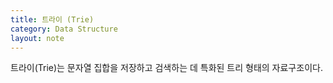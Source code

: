 ```yaml
---
title: 트라이 (Trie)
category: Data Structure
layout: note
---
```


트라이(Trie)는 문자열 집합을 저장하고 검색하는 데 특화된 트리 형태의 자료구조이다. 